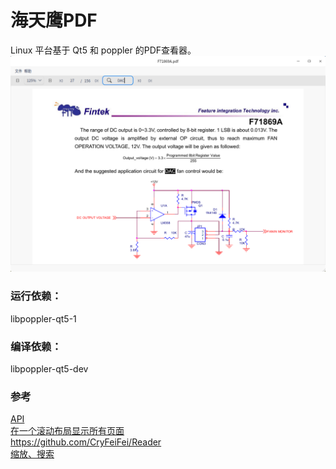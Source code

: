 # 海天鹰PDF
Linux 平台基于 Qt5 和 poppler 的PDF查看器。
![alt](preview.png)

### 运行依赖：
libpoppler-qt5-1

### 编译依赖：
libpoppler-qt5-dev

### 参考
[API](https://poppler.freedesktop.org/api/qt5/index.html)  
[在一个滚动布局显示所有页面](https://blog.csdn.net/yinyuchen1/article/details/77979965)  
https://github.com/CryFeiFei/Reader  
[缩放、搜索](https://doc.qt.io/archives/qq/qq27-poppler.html)